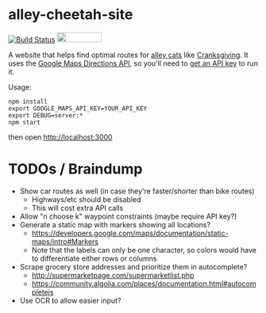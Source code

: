 # alley-cheetah-site

[![Build Status](https://travis-ci.org/josephfrazier/alley-cheetah-site.svg?branch=master)](https://travis-ci.org/josephfrazier/alley-cheetah-site)
<a href="https://heroku.com/deploy" title="Deploy to Heroku"><img src="https://www.herokucdn.com/deploy/button.png" height="20" width="90" /></a>

A website that helps find optimal routes for [alley cats](https://en.wikipedia.org/wiki/Alleycat_race) like [Cranksgiving](http://cranksgiving.org/).
It uses the [Google Maps Directions API](https://developers.google.com/maps/documentation/directions/), so you'll need to [get an API key](https://developers.google.com/maps/documentation/directions/get-api-key) to run it.

Usage:

```shell
npm install
export GOOGLE_MAPS_API_KEY=YOUR_API_KEY
export DEBUG=server:*
npm start
```

then open <http://localhost:3000>

# TODOs / Braindump

* Show car routes as well (in case they're faster/shorter than bike routes)
  * Highways/etc should be disabled
  * This will cost extra API calls
* Allow "n choose k" waypoint constraints (maybe require API key?)
* Generate a static map with markers showing all locations?
  * https://developers.google.com/maps/documentation/static-maps/intro#Markers
  * Note that the labels can only be one character, so colors would have to differentiate either rows or columns
* Scrape grocery store addresses and prioritize them in autocomplete?
  * http://supermarketpage.com/supermarketlist.php
  * https://community.algolia.com/places/documentation.html#autocompletejs
* Use OCR to allow easier input?
